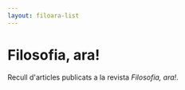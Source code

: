 ```yaml
---
layout: filoara-list
---
```


# Filosofia, ara!

Recull d'articles publicats a la revista _Filosofia, ara!_.